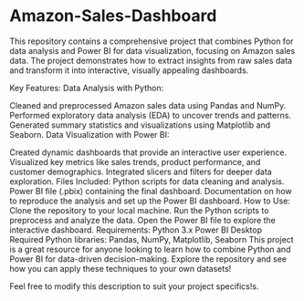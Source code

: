 # Amazon-Sales-Dashboard
This repository contains a comprehensive project that combines Python for data analysis and Power BI for data visualization, focusing on Amazon sales data. The project demonstrates how to extract insights from raw sales data and transform it into interactive, visually appealing dashboards.

Key Features:
Data Analysis with Python:

Cleaned and preprocessed Amazon sales data using Pandas and NumPy.
Performed exploratory data analysis (EDA) to uncover trends and patterns.
Generated summary statistics and visualizations using Matplotlib and Seaborn.
Data Visualization with Power BI:

Created dynamic dashboards that provide an interactive user experience.
Visualized key metrics like sales trends, product performance, and customer demographics.
Integrated slicers and filters for deeper data exploration.
Files Included:
Python scripts for data cleaning and analysis.
Power BI file (.pbix) containing the final dashboard.
Documentation on how to reproduce the analysis and set up the Power BI dashboard.
How to Use:
Clone the repository to your local machine.
Run the Python scripts to preprocess and analyze the data.
Open the Power BI file to explore the interactive dashboard.
Requirements:
Python 3.x
Power BI Desktop
Required Python libraries: Pandas, NumPy, Matplotlib, Seaborn
This project is a great resource for anyone looking to learn how to combine Python and Power BI for data-driven decision-making. Explore the repository and see how you can apply these techniques to your own datasets!

Feel free to modify this description to suit your project specifics!s.
